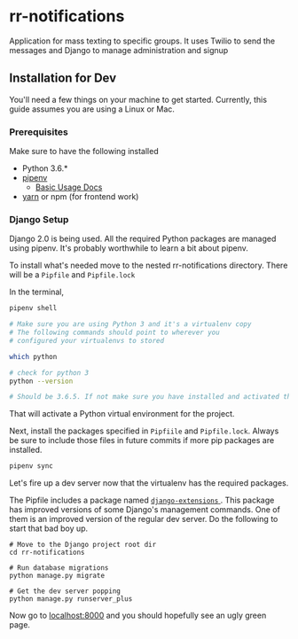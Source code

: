 # rr-notifications
Application for mass texting to specific groups. It uses Twilio to send the messages and Django to manage administration and signup


## Installation for Dev

You'll need a few things on your machine to get started. Currently, this guide assumes you are using a Linux or Mac.

### Prerequisites
Make sure to have the following installed

* Python 3.6.*
* [pipenv](https://docs.pipenv.org/)
	* [Basic Usage Docs](https://docs.pipenv.org/basics/)
* [yarn](https://yarnpkg.com/en/) or npm (for frontend work)

### Django Setup

Django 2.0 is being used. All the required Python packages are managed using pipenv. It's probably worthwhile to learn a bit about pipenv. 



To install what's needed move to the nested rr-notifications directory. There will be a `Pipfile` and `Pipfile.lock`

In the terminal,
  
  ```bash
  pipenv shell
  
  # Make sure you are using Python 3 and it's a virtualenv copy
  # The following commands should point to wherever you 
  # configured your virtualenvs to stored
  
  which python 
  
  # check for python 3
  python --version 
  
  # Should be 3.6.5. If not make sure you have installed and activated the venv correctly
  ```
That will activate a Python virtual environment for the project. 

Next, install the packages specified in `Pipfiile` and `Pipfile.lock`. Always be sure to include those files in future commits if more pip packages are installed.

```bash
pipenv sync
```
Let's fire up a dev server now that the virtualenv has the required packages.

The Pipfile includes a package named [`django-extensions` ](https://github.com/django-extensions/django-extensions). This package has improved versions of some Django's management commands. One of them is an improved version of the regular dev server. Do the following to start that bad boy up.
```
# Move to the Django project root dir
cd rr-notifications

# Run database migrations
python manage.py migrate

# Get the dev server popping
python manage.py runserver_plus

```

Now go to [localhost:8000](http://localhost:8000) and you should hopefully see an ugly green page.


